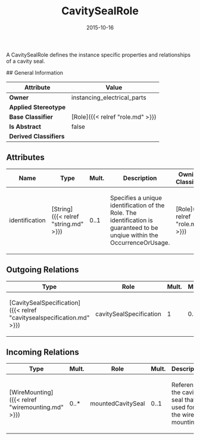 ﻿---
title: CavitySealRole
toc: false
type: specs
date: "2015-10-16"
draft: false
specification: VEC
version: 1.1.2
documentType: "Recommendation"
elementType: Class
classes:
  - CavitySealRole
menu_name: vec-1.1.2
---
<p> A CavitySealRole defines the instance specific properties and relationships of a cavity seal.      </p>
## General Information

| Attribute               | Value |
|-------------------------|-------|
| **Owner**               | instancing_electrical_parts |
| **Applied Stereotype**  |   |
| **Base Classifier**     | [Role]({{< relref "role.md" >}})<br/>  |
| **Is Abstract**         | false |
| **Derived Classifiers** |   |

## Attributes
|  Name  |  Type  |  Mult.  |  Description  |  Owning Classifier  |
|--------|--------|---------|---------------|--------------|
|identification | [String]({{< relref "string.md" >}}) | 0..1 | <p>Specifies a unique identification of the Role. The identification is guaranteed to be unqiue within the OccurrenceOrUsage. </p> | [Role]({{< relref "role.md" >}}) |

## Outgoing Relations
|    Type  |   Role   |   Mult.   |   Mult.   |   Description   |
|----------|----------|-----------|-----------|-----------------|
| [CavitySealSpecification]({{< relref "cavitysealspecification.md" >}}) | cavitySealSpecification | 1 | 0..* | <p> References the <i>CavitySealSpecification </i>that is instanced by this <i>CavitySealRole.</i>      </p> |
##  Incoming Relations
|    Type  |   Mult.  |   Role    |   Mult.   |   Description  |
|----------|----------|-----------|-----------|----------------|
| [WireMounting]({{< relref "wiremounting.md" >}}) | 0..* | mountedCavitySeal | 0..1 | <p> References the cavity seal that is used for the wire mounting.      </p> |
